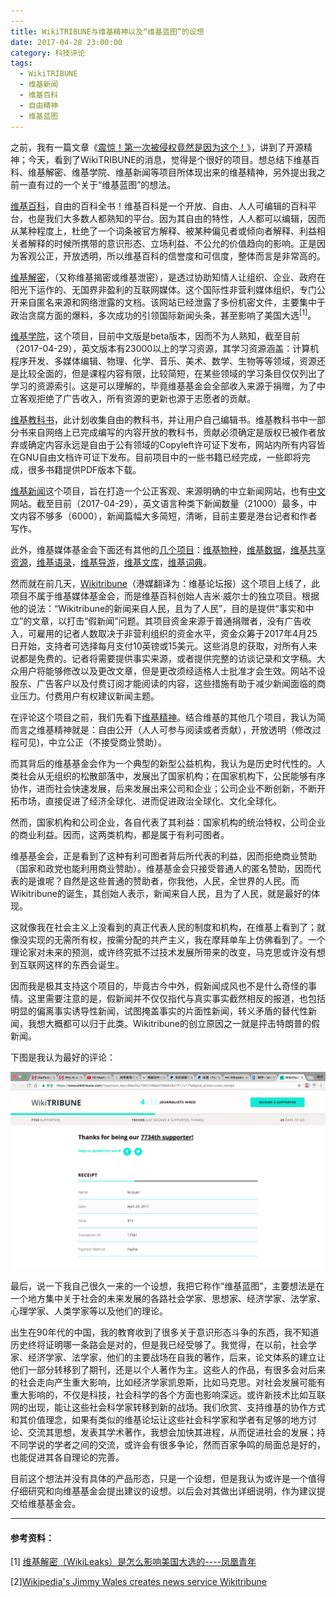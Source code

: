 ```yaml
---
---
title: WikiTRIBUNE与维基精神以及“维基蓝图”的设想
date: 2017-04-28 23:00:00
category: 科技评论
tags:
  - WikiTRIBUNE
  - 维基新闻
  - 维基百科
  - 自由精神
  - 维基蓝图
---
```


之前，我有一篇文章《[震惊！第一次被侵权竟然是因为这个！](https://leiquan.website/2017/04/24/%E9%9C%87%E6%83%8A%EF%BC%81%E7%AC%AC%E4%B8%80%E6%AC%A1%E8%A2%AB%E4%BE%B5%E6%9D%83%E7%AB%9F%E7%84%B6%E6%98%AF%E5%9B%A0%E4%B8%BA%E8%BF%99%E4%B8%AA%EF%BC%81/)》，讲到了开源精神；今天，看到了WikiTRIBUNE的消息，觉得是个很好的项目。想总结下维基百科、维基解密、维基学院、维基新闻等项目所体现出来的维基精神，另外提出我之前一直有过的一个关于“维基蓝图”的想法。

<!--more-->

[维基百科](https://www.wikipedia.org/)，自由的百科全书！维基百科是一个开放、自由、人人可编辑的百科平台，也是我们大多数人都熟知的平台。因为其自由的特性，人人都可以编辑，因而从某种程度上，杜绝了一个词条被官方解释、被某种偏见者或倾向者解释、利益相关者解释的时候所携带的意识形态、立场利益、不公允的价值趋向的影响。正是因为客观公正，开放透明，所以维基百科的信誉度和可信度，整体而言是非常高的。

[维基解密](https://wikileaks.org/)，（又称维基揭密或维基泄密），是透过协助知情人让组织、企业、政府在阳光下运作的、无国界非盈利的互联网媒体。这个国际性非营利媒体组织，专门公开来自匿名来源和网络泄露的文档。该网站已经泄露了多份机密文件，主要集中于政治贪腐方面的爆料，多次成功的引领国际新闻头条，甚至影响了美国大选<sup>[1]</sup>。

[维基学院](https://www.wikiversity.org/)，这个项目，目前中文版是beta版本，因而不为人熟知，截至目前（2017-04-29），英文版本有23000以上的学习资源，其学习资源涵盖：计算机程序开发、多媒体编辑、物理、化学、音乐、美术、数学、生物等等领域，资源还是比较全面的，但是课程内容有限，比较简短，在某些领域的学习条目仅仅列出了学习的资源索引。这是可以理解的，毕竟维基基金会全部收入来源于捐赠，为了中立客观拒绝了广告收入，所有资源的更新也源于志愿者的贡献。

[维基教科书](https://en.wikibooks.org/)，此计划收集自由的教科书，并让用户自己编辑书。维基教科书中一部分书来自网络上已完成编写的内容开放的教科书，贡献必须确定是版权已被作者放弃或确定内容永远是自由于公有领域的Copyleft许可证下发布，网站内所有内容皆在GNU自由文档许可证下发布。目前项目中的一些书籍已经完成，一些即将完成，很多书籍提供PDF版本下载。

[维基新闻](https://www.wikinews.org/)这个项目，旨在打造一个公正客观、来源明确的中立新闻网站，也有[中文](https://zh.wikinews.org/wiki/Wikinews:%E9%A6%96%E9%A1%B5)网站。截至目前（2017-04-29），英文语言种类下新闻数量（21000）最多，中文内容不够多（6000），新闻篇幅大多简短，清晰，目前主要是港台记者和作者写作。

此外，维基媒体基金会下面还有其他的[几个项目](https://zh.wikipedia.org/wiki/%E7%BB%B4%E5%9F%BA%E5%AA%92%E4%BD%93%E5%9F%BA%E9%87%91%E4%BC%9A#.E7.BB.B4.E5.9F.BA.E5.AA.92.E4.BD.93.E8.AE.A1.E5.88.92)：[维基物种](https://species.wikimedia.org/)，[维基数据](https://www.wikidata.org/)，[维基共享资源](https://commons.wikimedia.org/)，[维基语录](https://commons.wikimedia.org/)，[维基导游](https://www.wikivoyage.org/)，[维基文库](https://www.wikisource.org/)，[维基词典](https://www.wiktionary.org/)。

然而就在前几天，[Wikitribune](https://www.wikitribune.com/)（港媒翻译为：维基论坛报）这个项目上线了，此项目不属于维基媒体基金会，而是维基百科创始人吉米·威尔士的独立项目。根据他的说法：“Wikitribune的新闻来自人民，且为了人民”，目的是提供“事实和中立”的文章，以打击“假新闻”问题。其项目资金来源于普通捐赠者，没有广告收入，可雇用的记者人数取决于非营利组织的资金水平，资金众筹于2017年4月25日开始，支持者可选择每月支付10英镑或15美元。这些消息的获取，对所有人来说都是免费的。记者将需要提供事实来源，或者提供完整的访谈记录和文字稿。大众用户将能够修改以及更改文章，但是更改须经适格人士批准才会生效。网站不设股东、广告客户以及付费订阅才能阅读的内容，这些措施有助于减少新闻面临的商业压力。付费用户有权建议新闻主题。

在评论这个项目之前，我们先看下[维基精神](https://zh.wikipedia.org/wiki/Wikipedia:%E7%B6%AD%E5%9F%BA%E7%B2%BE%E7%A5%9E)。结合维基的其他几个项目，我认为简而言之维基精神就是：自由公开（人人可参与阅读或者贡献），开放透明（修改过程可见)，中立公正（不接受商业赞助）。

而其背后的维基基金会作为一个典型的新型公益机构，我认为是历史时代性的。人类社会从无组织的松散部落中，发展出了国家机构；在国家机构下，公民能够有序协作，进而社会快速发展，后来发展出来公司和企业；公司企业不断创新，不断开拓市场，直接促进了经济全球化、进而促进政治全球化、文化全球化。

然而，国家机构和公司企业，各自代表了其利益：国家机构的统治特权，公司企业的商业利益。因而，这两类机构，都是属于有利可图者。

维基基金会，正是看到了这种有利可图者背后所代表的利益，因而拒绝商业赞助（国家和政党也能利用商业赞助）。维基基金会只接受普通人的匿名赞助，因而代表的是谁呢？自然是这些普通的赞助者，你我他，人民，全世界的人民。而Wikitribune的诞生，其创始人表示，新闻来自人民，且为了人民，就是最好的体现。


这就像我在社会主义上没看到的真正代表人民的制度和机构，在维基上看到了；就像没实现的无需所有权，按需分配的共产主义，我在摩拜单车上仿佛看到了。一个理论家对未来的预测，或许终究抵不过技术发展所带来的改变，马克思或许没有想到互联网这样的东西会诞生。

因而我是极其支持这个项目的，毕竟古今中外，假新闻成风也不是什么奇怪的事情。这里需要注意的是，假新闻并不仅仅指代与真实事实截然相反的报道，也包括明显的偏离事实诱导性新闻，试图掩盖事实的片面性新闻，转义矛盾的替代性新闻，我想大概都可以归于此类。Wikitribune的创立原因之一就是抨击特朗普的假新闻。


下图是我认为最好的评论：

![恭喜自己成为7734th supporter](WikiTRIBUNE与维基精神以及“维基蓝图”的设想/1.png)

最后，说一下我自己很久一来的一个设想，我把它称作“维基蓝图”，主要想法是在一个地方集中关于社会的未来发展的各路社会学家、思想家、经济学家、法学家、心理学家、人类学家等以及他们的理论。

出生在90年代的中国，我的教育收到了很多关于意识形态斗争的东西，我不知道历史终将证明哪一条路会是对的，但是我已经受够了。我觉得，在以前，社会学家、经济学家、法学家，他们的主要战场在自我的著作，后来，论文体系的建立让他们一部分转移到了期刊，还是以个人著作为主。这些人的作品，有很多会对后来的社会走向产生重大影响，比如经济学家凯恩斯，比如马克思。对社会发展可能有重大影响的，不仅是科技，社会科学的各个方面也影响深远。或许新技术比如互联网的出现，能让这些社会科学家转移到新的战场。我们欣赏、支持维基的协作方式和其价值理念，如果有类似的维基论坛让这些社会科学家和学者有足够的地方讨论、交流其思想，发表其学术著作，我想会加快其进程，从而促进社会的发展；持不同学说的学者之间的交流，或许会有很多争论，然而百家争鸣的局面总是好的，也能促进其各自理论的完善。

目前这个想法并没有具体的产品形态，只是一个设想，但是我认为或许是一个值得仔细研究和向维基基金会提出建议的设想。以后会对其做出详细说明，作为建议提交给维基基金会。

---
#### 参考资料：
[1] [维基解密（WikiLeaks）是怎么影响美国大选的----凤凰青年](http://young.ifeng.com/a/20161101/44482680_0.shtml)

[2][Wikipedia's Jimmy Wales creates news service Wikitribune](http://www.bbc.com/news/technology-39695767)
